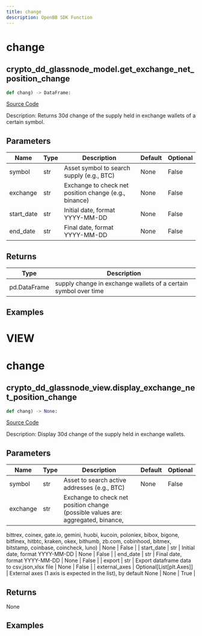 ```yaml
---
title: change
description: OpenBB SDK Function
---
```

# change

## crypto_dd_glassnode_model.get_exchange_net_position_change

```python
def chang) -> DataFrame:
```
[Source Code](https://github.com/OpenBB-finance/OpenBBTerminal/tree/main/openbb_terminal/decorators.py#L521)

Description: Returns 30d change of the supply held in exchange wallets of a certain symbol.

## Parameters

| Name | Type | Description | Default | Optional |
| ---- | ---- | ----------- | ------- | -------- |
| symbol | str | Asset symbol to search supply (e.g., BTC) | None | False |
| exchange | str | Exchange to check net position change (e.g., binance) | None | False |
| start_date | str | Initial date, format YYYY-MM-DD | None | False |
| end_date | str | Final date, format YYYY-MM-DD | None | False |

## Returns

| Type | Description |
| ---- | ----------- |
| pd.DataFrame | supply change in exchange wallets of a certain symbol over time |

## Examples




# VIEW

# change

## crypto_dd_glassnode_view.display_exchange_net_position_change

```python
def chang) -> None:
```
[Source Code](https://github.com/OpenBB-finance/OpenBBTerminal/tree/main/openbb_terminal/decorators.py#L150)

Description: Display 30d change of the supply held in exchange wallets.

## Parameters

| Name | Type | Description | Default | Optional |
| ---- | ---- | ----------- | ------- | -------- |
| symbol | str | Asset to search active addresses (e.g., BTC) | None | False |
| exchange | str | Exchange to check net position change (possible values are: aggregated, binance,
bittrex, coinex, gate.io, gemini, huobi, kucoin, poloniex, bibox, bigone, bitfinex,
hitbtc, kraken, okex, bithumb, zb.com, cobinhood, bitmex, bitstamp, coinbase, coincheck, luno) | None | False |
| start_date | str | Initial date, format YYYY-MM-DD | None | False |
| end_date | str | Final date, format YYYY-MM-DD | None | False |
| export | str | Export dataframe data to csv,json,xlsx file | None | False |
| external_axes | Optional[List[plt.Axes]] | External axes (1 axis is expected in the list), by default None | None | True |

## Returns

None

## Examples

